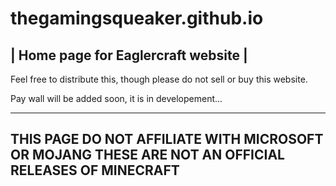 # thegamingsqueaker.github.io
| Home page for Eaglercraft website                 |
---------------------------------------------------
Feel free to distribute this, though please do not sell or buy this website.

Pay wall will be added soon, it is in developement...

----------------------------------------------------
THIS PAGE DO NOT AFFILIATE WITH MICROSOFT OR MOJANG THESE ARE NOT AN OFFICIAL RELEASES OF MINECRAFT
-------------------------------------------------------
